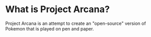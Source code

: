 # What is Project Arcana?
Project Arcana is an attempt to create an "open-source" version of Pokemon that is played on pen and paper.
